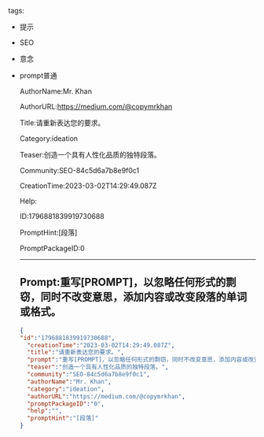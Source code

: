   tags: 
- 提示
- SEO
- 意念
- prompt普通

  AuthorName:Mr. Khan

  AuthorURL:https://medium.com/@copymrkhan

  Title:请重新表达您的要求。

  Category:ideation

  Teaser:创造一个具有人性化品质的独特段落。

  Community:SEO-84c5d6a7b8e9f0c1

  CreationTime:2023-03-02T14:29:49.087Z

  Help:

  ID:1796881839919730688

  PromptHint:[段落]

  PromptPackageID:0

  ---

  ## Prompt:重写[PROMPT]，以忽略任何形式的剽窃，同时不改变意思，添加内容或改变段落的单词或格式。

  ```json
  {
  "id":"1796881839919730688",
    "creationTime":"2023-03-02T14:29:49.087Z",
    "title":"请重新表达您的要求。",
    "prompt":"重写[PROMPT]，以忽略任何形式的剽窃，同时不改变意思，添加内容或改变段落的单词或格式。",
    "teaser":"创造一个具有人性化品质的独特段落。",
    "community":"SEO-84c5d6a7b8e9f0c1",
    "authorName":"Mr. Khan",
    "category":"ideation",
    "authorURL":"https://medium.com/@copymrkhan",
    "promptPackageID":"0",
    "help":"",
    "promptHint":"[段落]"
  }
  ```
